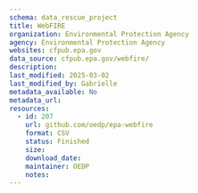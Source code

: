 ```yaml
---
schema: data_rescue_project 
title: WebFIRE
organization: Environmental Protection Agency
agency: Environmental Protection Agency
websites: cfpub.epa.gov
data_source: cfpub.epa.gov/webfire/
description: 
last_modified: 2025-03-02
last_modified_by: Gabrielle
metadata_available: No
metadata_url: 
resources:
  - id: 207
    url: github.com/oedp/epa-webfire
    format: CSV
    status: Finished
    size: 
    download_date: 
    maintainer: OEDP
    notes: 
---
```

